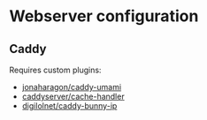 # Webserver configuration

## Caddy

Requires custom plugins:

- [jonaharagon/caddy-umami](https://github.com/jonaharagon/caddy-umami)
- [caddyserver/cache-handler](https://github.com/caddyserver/cache-handler)
- [digilolnet/caddy-bunny-ip](https://github.com/digilolnet/caddy-bunny-ip)

